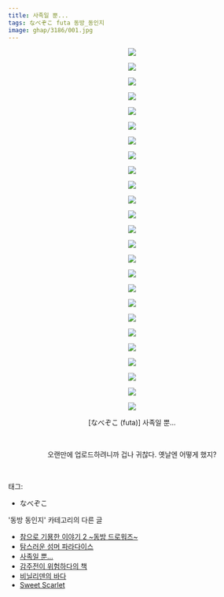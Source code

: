 ```yaml
---
title: 사족일 뿐...
tags: なべぞこ futa 동방_동인지
image: ghap/3186/001.jpg
---
```

<div class="article">
<p style="text-align: center; clear: none; float: none;"><img src="{{ site.nasurl }}/ghap/3186/001.jpg"/></p>
<p style="text-align: center; clear: none; float: none;"><img src="{{ site.nasurl }}/ghap/3186/002.jpg"/></p>
<p style="text-align: center; clear: none; float: none;"><img src="{{ site.nasurl }}/ghap/3186/003.jpg"/></p>
<p style="text-align: center; clear: none; float: none;"><img src="{{ site.nasurl }}/ghap/3186/004.jpg"/></p>
<p style="text-align: center; clear: none; float: none;"><img src="{{ site.nasurl }}/ghap/3186/005.jpg"/></p>
<p style="text-align: center; clear: none; float: none;"><img src="{{ site.nasurl }}/ghap/3186/006.jpg"/></p>
<p style="text-align: center; clear: none; float: none;"><img src="{{ site.nasurl }}/ghap/3186/007.jpg"/></p>
<p style="text-align: center; clear: none; float: none;"><img src="{{ site.nasurl }}/ghap/3186/008.jpg"/></p>
<p style="text-align: center; clear: none; float: none;"><img src="{{ site.nasurl }}/ghap/3186/009.jpg"/></p>
<p style="text-align: center; clear: none; float: none;"><img src="{{ site.nasurl }}/ghap/3186/010.jpg"/></p>
<p style="text-align: center; clear: none; float: none;"><img src="{{ site.nasurl }}/ghap/3186/011.jpg"/></p>
<p style="text-align: center; clear: none; float: none;"><img src="{{ site.nasurl }}/ghap/3186/012.jpg"/></p>
<p style="text-align: center; clear: none; float: none;"><img src="{{ site.nasurl }}/ghap/3186/013.jpg"/></p>
<p style="text-align: center; clear: none; float: none;"><img src="{{ site.nasurl }}/ghap/3186/014.jpg"/></p>
<p style="text-align: center; clear: none; float: none;"><img src="{{ site.nasurl }}/ghap/3186/015.jpg"/></p>
<p style="text-align: center; clear: none; float: none;"><img src="{{ site.nasurl }}/ghap/3186/016.jpg"/></p>
<p style="text-align: center; clear: none; float: none;"><img src="{{ site.nasurl }}/ghap/3186/017.jpg"/></p>
<p style="text-align: center; clear: none; float: none;"><img src="{{ site.nasurl }}/ghap/3186/018.jpg"/></p>
<p style="text-align: center; clear: none; float: none;"><img src="{{ site.nasurl }}/ghap/3186/019.jpg"/></p>
<p style="text-align: center; clear: none; float: none;"><img src="{{ site.nasurl }}/ghap/3186/020.jpg"/></p>
<p style="text-align: center; clear: none; float: none;"><img src="{{ site.nasurl }}/ghap/3186/021.jpg"/></p>
<p style="text-align: center; clear: none; float: none;"><img src="{{ site.nasurl }}/ghap/3186/022.jpg"/></p>
<p style="text-align: center; clear: none; float: none;"><img src="{{ site.nasurl }}/ghap/3186/023.jpg"/></p>
<p style="text-align: center; clear: none; float: none;"><img src="{{ site.nasurl }}/ghap/3186/024.jpg"/></p>
<p style="text-align: center; clear: none; float: none;"><img src="{{ site.nasurl }}/ghap/3186/025.jpg"/></p>
<p style="text-align: center; clear: none; float: none;">[なべぞこ (futa)] 사족일 뿐…</p>
<p style="text-align: center; clear: none; float: none;"><br/></p>
<p style="text-align: center; clear: none; float: none;">오랜만에 업로드하려니까 겁나 귀찮다. 옛날엔 어떻게 했지?</p>
<p><br/></p>
</div><div class="tagTrail">
<p>태그: </p>
<ul>
<li>なべぞこ</li>
</ul>
</div><div class="another">
<p>'동방 동인지' 카테고리의 다른 글</p>
<ul>
<li><a href="/2017-04-19-ghap_3188">참으로 기묭한 이야기 2 ~동방 드로워즈~</a></li>
<li><a href="/2017-04-19-ghap_3187">탐스러운 섬머 파라다이스</a></li>
<li><a href="/2017-04-19-ghap_3186">사족일 뿐...</a></li>
<li><a href="/2017-04-19-ghap_3185">감주전이 위험하다의 책</a></li>
<li><a href="/2017-04-19-ghap_3184">비닐리덴의 바다</a></li>
<li><a href="/2017-04-19-ghap_3183">Sweet Scarlet</a></li>
</ul>
</div><div class="cb_module cb_fluid">
<div class="cb_wrt cb_profile">
</div><!-- commentList close -->
</div>